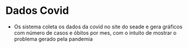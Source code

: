 # Dados Covid
- Os sistema coleta os dados da covid no site do seade e gera gráficos com número de casos e óbitos por mes, com o intuito de mostrar o problema gerado pela pandemia
